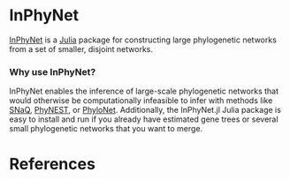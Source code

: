 # InPhyNet

[InPhyNet](https://github.com/NathanKolbow/InPhyNet.jl) is a [Julia](https://julialang.org/) package for constructing large phylogenetic networks from a set of smaller, disjoint networks.

### Why use InPhyNet?

InPhyNet enables the inference of large-scale phylogenetic networks that would otherwise be computationally infeasible to infer with methods like [SNaQ](https://github.com/JuliaPhylo/SNaQ.jl), [PhyNEST](https://github.com/sungsik-kong/PhyNEST.jl), or [PhyloNet](https://phylogenomics.rice.edu/html/phylonetTutorial.html). Additionally, the InPhyNet.jl Julia package is easy to install and run if you already have estimated gene trees or several small phylogenetic networks that you want to merge.

# References

